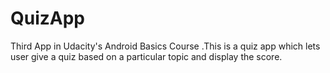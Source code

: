 # QuizApp
Third App in Udacity's Android Basics Course .This is a quiz app which lets user give a quiz  based on a particular topic and display the score.
